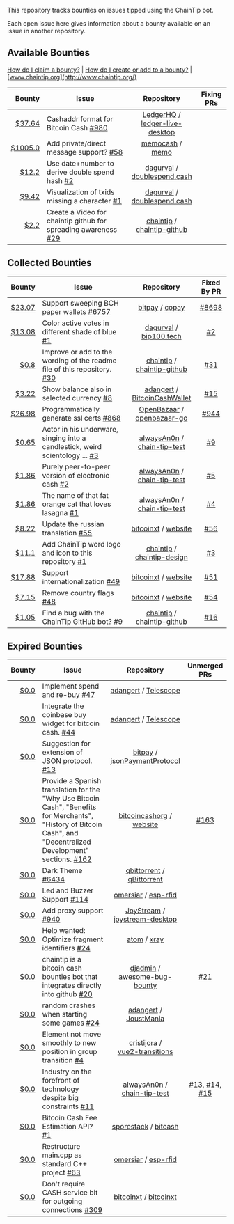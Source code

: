 This repository tracks bounties on issues tipped using the ChainTip bot. 

Each open issue here gives information about a bounty available on an issue in another repository.


## Available Bounties

[How do I claim a bounty?](http://www.chaintip.org/github#claim-bounty) |  [How do I create or add to a bounty?](http://www.chaintip.org/github#tip-issue) | [www.chaintip.org](http://www.chaintip.org/)

Bounty | Issue | Repository | Fixing PRs
---: | --- | :---: | :---:
[$37.64](http://github.chaintip.org/chaintip/bounties/issues/41) | Cashaddr format for Bitcoin Cash [#980](http://github.chaintip.org/LedgerHQ/ledger-live-desktop/issues/980) | [LedgerHQ](http://github.chaintip.org/LedgerHQ) /<br>[ledger-live-desktop](http://github.chaintip.org/LedgerHQ/ledger-live-desktop) | 
[$1005.0](http://github.chaintip.org/chaintip/bounties/issues/40) | Add private/direct message support? [#58](http://github.chaintip.org/memocash/memo/issues/58) | [memocash](http://github.chaintip.org/memocash) / [memo](http://github.chaintip.org/memocash/memo) | 
[$12.2](http://github.chaintip.org/chaintip/bounties/issues/38) | Use date+number to derive double spend hash [#2](http://github.chaintip.org/dagurval/doublespend.cash/issues/2) | [dagurval](http://github.chaintip.org/dagurval) /<br>[doublespend.cash](http://github.chaintip.org/dagurval/doublespend.cash) | 
[$9.42](http://github.chaintip.org/chaintip/bounties/issues/29) | Visualization of txids missing a character [#1](http://github.chaintip.org/dagurval/doublespend.cash/issues/1) | [dagurval](http://github.chaintip.org/dagurval) /<br>[doublespend.cash](http://github.chaintip.org/dagurval/doublespend.cash) | 
[$2.2](http://github.chaintip.org/chaintip/bounties/issues/24) | Create a Video for chaintip github for spreading awareness [#29](http://github.chaintip.org/chaintip/chaintip-github/issues/29) | [chaintip](http://github.chaintip.org/chaintip) /<br>[chaintip-github](http://github.chaintip.org/chaintip/chaintip-github) | 

## Collected Bounties

Bounty | Issue | Repository | Fixed By PR
---: | --- | :---: | :---:
[$23.07](http://github.chaintip.org/chaintip/bounties/issues/32) | Support sweeping BCH paper wallets [#6757](http://github.chaintip.org/bitpay/copay/issues/6757) | [bitpay](http://github.chaintip.org/bitpay) / [copay](http://github.chaintip.org/bitpay/copay) | [#8698](http://github.chaintip.org/bitpay/copay/pull/8698)
[$13.08](http://github.chaintip.org/chaintip/bounties/issues/28) | Color active votes in different shade of blue [#1](http://github.chaintip.org/dagurval/bip100.tech/issues/1) | [dagurval](http://github.chaintip.org/dagurval) / [bip100.tech](http://github.chaintip.org/dagurval/bip100.tech) | [#2](http://github.chaintip.org/dagurval/bip100.tech/pull/2)
[$0.8](http://github.chaintip.org/chaintip/bounties/issues/25) | Improve or add to the wording of the readme file of this repository. [#30](http://github.chaintip.org/chaintip/chaintip-github/issues/30) | [chaintip](http://github.chaintip.org/chaintip) /<br>[chaintip-github](http://github.chaintip.org/chaintip/chaintip-github) | [#31](http://github.chaintip.org/chaintip/chaintip-github/pull/31)
[$3.22](http://github.chaintip.org/chaintip/bounties/issues/21) | Show balance also in selected currency [#8](http://github.chaintip.org/adangert/BitcoinCashWallet/issues/8) | [adangert](http://github.chaintip.org/adangert) /<br>[BitcoinCashWallet](http://github.chaintip.org/adangert/BitcoinCashWallet) | [#15](http://github.chaintip.org/adangert/BitcoinCashWallet/pull/15)
[$26.98](http://github.chaintip.org/chaintip/bounties/issues/15) | Programmatically generate ssl certs [#868](http://github.chaintip.org/OpenBazaar/openbazaar-go/issues/868) | [OpenBazaar](http://github.chaintip.org/OpenBazaar) /<br>[openbazaar-go](http://github.chaintip.org/OpenBazaar/openbazaar-go) | [#944](http://github.chaintip.org/OpenBazaar/openbazaar-go/pull/944)
[$0.65](http://github.chaintip.org/chaintip/bounties/issues/14) | Actor in his underware, singing into a candlestick, weird scientology ... [#3](http://github.chaintip.org/alwaysAn0n/chain-tip-test/issues/3) | [alwaysAn0n](http://github.chaintip.org/alwaysAn0n) /<br>[chain-tip-test](http://github.chaintip.org/alwaysAn0n/chain-tip-test) | [#9](http://github.chaintip.org/alwaysAn0n/chain-tip-test/pull/9)
[$1.86](http://github.chaintip.org/chaintip/bounties/issues/13) | Purely peer-to-peer version of electronic cash [#2](http://github.chaintip.org/alwaysAn0n/chain-tip-test/issues/2) | [alwaysAn0n](http://github.chaintip.org/alwaysAn0n) /<br>[chain-tip-test](http://github.chaintip.org/alwaysAn0n/chain-tip-test) | [#5](http://github.chaintip.org/alwaysAn0n/chain-tip-test/pull/5)
[$1.86](http://github.chaintip.org/chaintip/bounties/issues/12) | The name of that fat orange cat that loves lasagna [#1](http://github.chaintip.org/alwaysAn0n/chain-tip-test/issues/1) | [alwaysAn0n](http://github.chaintip.org/alwaysAn0n) /<br>[chain-tip-test](http://github.chaintip.org/alwaysAn0n/chain-tip-test) | [#4](http://github.chaintip.org/alwaysAn0n/chain-tip-test/pull/4)
[$8.22](http://github.chaintip.org/chaintip/bounties/issues/11) | Update the russian translation [#55](http://github.chaintip.org/bitcoinxt/website/issues/55) | [bitcoinxt](http://github.chaintip.org/bitcoinxt) / [website](http://github.chaintip.org/bitcoinxt/website) | [#56](http://github.chaintip.org/bitcoinxt/website/pull/56)
[$11.1](http://github.chaintip.org/chaintip/bounties/issues/8) | Add ChainTip word logo and icon to this repository [#1](http://github.chaintip.org/chaintip/chaintip-design/issues/1) | [chaintip](http://github.chaintip.org/chaintip) /<br>[chaintip-design](http://github.chaintip.org/chaintip/chaintip-design) | [#3](http://github.chaintip.org/chaintip/chaintip-design/pull/3)
[$17.88](http://github.chaintip.org/chaintip/bounties/issues/7) | Support internationalization [#49](http://github.chaintip.org/bitcoinxt/website/issues/49) | [bitcoinxt](http://github.chaintip.org/bitcoinxt) / [website](http://github.chaintip.org/bitcoinxt/website) | [#51](http://github.chaintip.org/bitcoinxt/website/pull/51)
[$7.15](http://github.chaintip.org/chaintip/bounties/issues/6) | Remove country flags [#48](http://github.chaintip.org/bitcoinxt/website/issues/48) | [bitcoinxt](http://github.chaintip.org/bitcoinxt) / [website](http://github.chaintip.org/bitcoinxt/website) | [#54](http://github.chaintip.org/bitcoinxt/website/pull/54)
[$1.05](http://github.chaintip.org/chaintip/bounties/issues/4) | Find a bug with the ChainTip GitHub bot? [#9](http://github.chaintip.org/chaintip/chaintip-github/issues/9) | [chaintip](http://github.chaintip.org/chaintip) /<br>[chaintip-github](http://github.chaintip.org/chaintip/chaintip-github) | [#16](http://github.chaintip.org/chaintip/chaintip-github/pull/16)

## Expired Bounties

Bounty | Issue | Repository | Unmerged PRs
---: | --- | :---: | :---:
[$0.0](http://github.chaintip.org/chaintip/bounties/issues/37) | Implement spend and re-buy [#47](http://github.chaintip.org/adangert/Telescope/issues/47) | [adangert](http://github.chaintip.org/adangert) / [Telescope](http://github.chaintip.org/adangert/Telescope) | 
[$0.0](http://github.chaintip.org/chaintip/bounties/issues/36) | Integrate the coinbase buy widget for bitcoin cash. [#44](http://github.chaintip.org/adangert/Telescope/issues/44) | [adangert](http://github.chaintip.org/adangert) / [Telescope](http://github.chaintip.org/adangert/Telescope) | 
[$0.0](http://github.chaintip.org/chaintip/bounties/issues/35) | Suggestion for extension of JSON protocol. [#13](http://github.chaintip.org/bitpay/jsonPaymentProtocol/issues/13) | [bitpay](http://github.chaintip.org/bitpay) /<br>[jsonPaymentProtocol](http://github.chaintip.org/bitpay/jsonPaymentProtocol) | 
[$0.0](http://github.chaintip.org/chaintip/bounties/issues/33) | Provide a Spanish translation for the "Why Use Bitcoin Cash", "Benefits for Merchants", "History of Bitcoin Cash", and "Decentralized Development" sections. [#162](http://github.chaintip.org/bitcoincashorg/website/issues/162) | [bitcoincashorg](http://github.chaintip.org/bitcoincashorg) / [website](http://github.chaintip.org/bitcoincashorg/website) | [#163](http://github.chaintip.org/bitcoincashorg/website/pull/163)
[$0.0](http://github.chaintip.org/chaintip/bounties/issues/31) | Dark Theme [#6434](http://github.chaintip.org/qbittorrent/qBittorrent/issues/6434) | [qbittorrent](http://github.chaintip.org/qbittorrent) / [qBittorrent](http://github.chaintip.org/qbittorrent/qBittorrent) | 
[$0.0](http://github.chaintip.org/chaintip/bounties/issues/30) | Led and Buzzer Support [#114](http://github.chaintip.org/omersiar/esp-rfid/issues/114) | [omersiar](http://github.chaintip.org/omersiar) / [esp-rfid](http://github.chaintip.org/omersiar/esp-rfid) | 
[$0.0](http://github.chaintip.org/chaintip/bounties/issues/27) | Add proxy support [#940](http://github.chaintip.org/JoyStream/joystream-desktop/issues/940) | [JoyStream](http://github.chaintip.org/JoyStream) /<br>[joystream-desktop](http://github.chaintip.org/JoyStream/joystream-desktop) | 
[$0.0](http://github.chaintip.org/chaintip/bounties/issues/26) | Help wanted: Optimize fragment identifiers [#24](http://github.chaintip.org/atom/xray/issues/24) | [atom](http://github.chaintip.org/atom) / [xray](http://github.chaintip.org/atom/xray) | 
[$0.0](http://github.chaintip.org/chaintip/bounties/issues/23) | chaintip is a bitcoin cash bounties bot that integrates directly into github [#20](http://github.chaintip.org/djadmin/awesome-bug-bounty/issues/20) | [djadmin](http://github.chaintip.org/djadmin) /<br>[awesome-bug-bounty](http://github.chaintip.org/djadmin/awesome-bug-bounty) | [#21](http://github.chaintip.org/djadmin/awesome-bug-bounty/pull/21)
[$0.0](http://github.chaintip.org/chaintip/bounties/issues/22) | random crashes when starting some games [#24](http://github.chaintip.org/adangert/JoustMania/issues/24) | [adangert](http://github.chaintip.org/adangert) / [JoustMania](http://github.chaintip.org/adangert/JoustMania) | 
[$0.0](http://github.chaintip.org/chaintip/bounties/issues/20) | Element not move smoothly to new position in group transition [#4](http://github.chaintip.org/cristijora/vue2-transitions/issues/4) | [cristijora](http://github.chaintip.org/cristijora) /<br>[vue2-transitions](http://github.chaintip.org/cristijora/vue2-transitions) | 
[$0.0](http://github.chaintip.org/chaintip/bounties/issues/18) | Industry on the forefront of technology despite big constraints [#11](http://github.chaintip.org/alwaysAn0n/chain-tip-test/issues/11) | [alwaysAn0n](http://github.chaintip.org/alwaysAn0n) /<br>[chain-tip-test](http://github.chaintip.org/alwaysAn0n/chain-tip-test) | [#13](http://github.chaintip.org/alwaysAn0n/chain-tip-test/pull/13), [#14](http://github.chaintip.org/alwaysAn0n/chain-tip-test/pull/14), [#15](http://github.chaintip.org/alwaysAn0n/chain-tip-test/pull/15)
[$0.0](http://github.chaintip.org/chaintip/bounties/issues/16) | Bitcoin Cash Fee Estimation API? [#1](http://github.chaintip.org/sporestack/bitcash/issues/1) | [sporestack](http://github.chaintip.org/sporestack) / [bitcash](http://github.chaintip.org/sporestack/bitcash) | 
[$0.0](http://github.chaintip.org/chaintip/bounties/issues/9) | Restructure main.cpp as standard C++ project [#63](http://github.chaintip.org/omersiar/esp-rfid/issues/63) | [omersiar](http://github.chaintip.org/omersiar) / [esp-rfid](http://github.chaintip.org/omersiar/esp-rfid) | 
[$0.0](http://github.chaintip.org/chaintip/bounties/issues/5) | Don't require CASH service bit for outgoing connections [#309](http://github.chaintip.org/bitcoinxt/bitcoinxt/issues/309) | [bitcoinxt](http://github.chaintip.org/bitcoinxt) / [bitcoinxt](http://github.chaintip.org/bitcoinxt/bitcoinxt) | 

